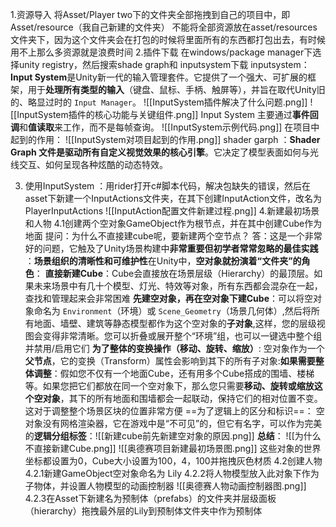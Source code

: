 1.资源导入 将Asset/Player two下的文件夹全部拖拽到自己的项目中，即Asset/resource（我自己新建的文件夹）
		不能将全部资源放在asset/resources文件夹下，因为这个文件夹会在打包的时候将里面所有的东西都打包出去，有时候用不上那么多资源就是浪费时间
2.插件下载 在windows/package manager下选择unity registry，然后搜索shade graph和 inputsystem下载
		inputsystem：**Input System​**​ 是Unity新一代的输入管理套件。它提供了一个强大、可扩展的框架，用于​**​处理所有类型的输入​**​（键盘、鼠标、手柄、触屏等），并旨在取代Unity旧的、略显过时的 `Input Manager`。
			![[InputSystem插件解决了什么问题.png]]
			![[InputSystem插件的核心功能与关键组件.png]]
			Input System 主要通过​**​事件回调​**​和​**​值读取​**​来工作，而不是每帧查询。
			![[InputSystem示例代码.png]]
			在项目中起到的作用：
			![[InputSystem对项目起到的作用.png]]
		shader garph ：​**​Shader Graph 文件是驱动所有自定义视觉效果的核心引擎​**​。它决定了模型表面如何与光线交互、如何呈现各种炫酷的动态特效。
		
3.	使用InputSystem ：用rider打开c#脚本代码，解决包缺失的错误，然后在asset下新建一个InputActions文件夹，在其下创建InputAction文件，改名为PlayerInputActions
![[InputAction配置文件新建过程.png]]
4.新建最初场景和人物
	4.1创建两个空对象GameObject作为根节点，并在其中创建Cube作为地面
		提问：为什么不直接建cube呢，要新建两个空节点？
			答：这是一个非常好的问题，它触及了Unity场景构建中​**​非常重要但初学者常常忽略的最佳实践​**​：​**​场景组织的清晰性和可维护性​**​
			在Unity中，​**​空对象就扮演着“文件夹”的角色**：
				**直接新建Cube​**​：Cube会直接放在场景层级（Hierarchy）的最顶层。如果未来场景中有几十个模型、灯光、特效等对象，所有东西都会混杂在一起，查找和管理起来会非常困难
				**先建空对象，再在空对象下建Cube​**​：可以将空对象命名为 `Environment`（环境）或 `Scene_Geometry`（场景几何体）,然后将所有地面、墙壁、建筑等静态模型都作为这个空对象的​**​子对象**,这样，您的层级视图会变得非常清晰。您可以折叠或展开整个“环境”组，也可以一键选中整个组并禁用/启用它们
			**为了整体的变换操作（移动、旋转、缩放）**:
				空对象作为一个​**​父节点​**​，它的变换（Transform）属性会影响到其下的所有子对象:
					​**​如果需要整体调整​**​：假如您不仅有一个地面Cube，还有用多个Cube搭成的围墙、楼梯等。如果您把它们都放在同一个空对象下，那么您只需要​**​移动、旋转或缩放这个空对象​**​，其下的所有地面和围墙都会一起联动，保持它们的相对位置不变。这对于调整整个场景区块的位置非常方便
			 ==为了逻辑上的区分和标识==：
				 空对象没有网格渲染器，它在游戏中是“不可见”的，但它有名字，可以作为完美的​**​逻辑分组标签​**：​
					 ![[新建cube前先新建空对象的原因.png]]
			**总结**：
					![[为什么不直接新建Cube.png]]
		![[奥德赛项目新建最初场景图.png]]
		这些对象的世界坐标都设置为0，Cube大小设置为100，4，100并拖拽灰色材质
	4.2创建人物 
		4.2.1新建GameObject空对象命名为 Lily 
		4.2.2将人物模型放入此对象下作为子物体，并设置人物模型的动画控制器
		![[奥德赛人物动画控制器图.png]]
		4.2.3在Asset下新建名为预制体（prefabs）的文件夹并层级面板（hierarchy）拖拽最外层的Lily到预制体文件夹中作为预制体